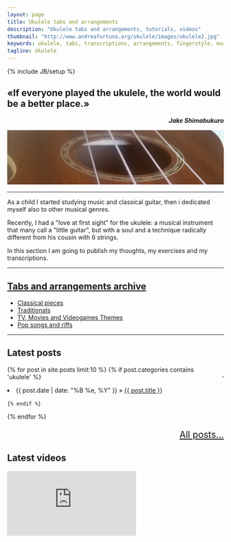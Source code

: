 ```yaml
---
layout: page
title: Ukulele tabs and arrangements
description: "Ukulele tabs and arrangements, tutorials, videos"
thumbnail: "http://www.andreafortuna.org/ukulele/images/ukulele2.jpg"
keywords: ukulele, tabs, transcriptions, arrangements, fingerstyle, music, tabs
tagline: Ukulele
---
```

{% include JB/setup %}

«If everyone played the ukulele, the world would be a better place.»
--
<p style="text-align: right;font-style: italic;"><strong>Jake Shimabukuro</strong></p>

![My Ukulele](/ukulele/images/ukulele2.jpg)

<hr/>

As a child I started studying music and classical guitar, then i dedicated myself also to other musical genres.

Recently, I had a "love at first sight" for the ukulele: a musical instrument that many call a "little guitar", but with a soul and a technique radically different from his cousin with 6 strings.

In this section I am going to publish my thoughts, my exercises and my transcriptions.
<hr/>

<a href="/ukulele/tabs.html">Tabs and arrangements archive</a>
--

- [Classical pieces](/ukulele/tabs.html#classicalpieces)
- [Traditionals](/ukulele/tabs.html#traditionals)
- [TV, Movies and Videogames Themes](/ukulele/tabs.html#soundtracks)
- [Pop songs and riffs](/ukulele/tabs.html#pop)

<hr>

Latest posts
--

<p style="text-align: right;float:right;margin-top:10px;margin-left:20px;"><a href="rss.xml"><i class="fa fa-rss fa-2x" >&nbsp;</i></a></p>
  
{% for post in site.posts limit:10 %}
    {% if post.categories contains 'ukulele' %}
 
 <li><span>{{ post.date | date: "%B %e, %Y" }}</span> &raquo; <a href="{{ BASE_PATH }}{{ post.url }}">{{ post.title }}</a></li>
 
    {% endif %}
{% endfor %}

<p style="text-align: right;font-size:1.5em;"> <a href="./archive.html">All posts...</a> </p>


Latest videos
--

<div class="video-container">
<iframe src="https://www.youtube.com/embed/?listType=user_uploads&list=andreafortuna" frameborder="0" allowfullscreen></iframe>
</div>



